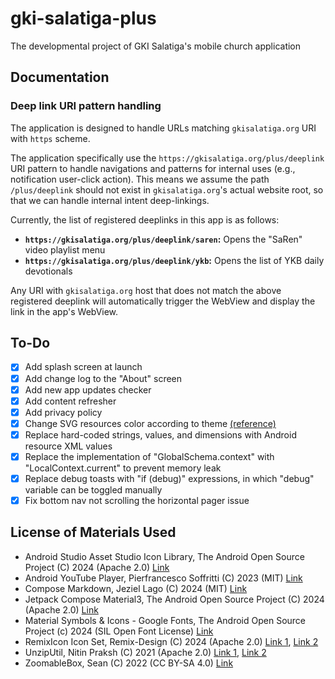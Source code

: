 # gki-salatiga-plus
The developmental project of GKI Salatiga's mobile church application

## Documentation

### Deep link URI pattern handling

The application is designed to handle URLs matching `gkisalatiga.org` URI with `https` scheme.

The application specifically use the `https://gkisalatiga.org/plus/deeplink` URI pattern to handle navigations and patterns for internal uses (e.g., notification user-click action). This means we assume the path `/plus/deeplink` should not exist in `gkisalatiga.org`'s actual website root, so that we can handle internal intent deep-linkings.

Currently, the list of registered deeplinks in this app is as follows:

- **`https://gkisalatiga.org/plus/deeplink/saren`:** Opens the "SaRen" video playlist menu
- **`https://gkisalatiga.org/plus/deeplink/ykb`:** Opens the list of YKB daily devotionals

Any URI with `gkisalatiga.org` host that does not match the above registered deeplink will automatically trigger the WebView and display the link in the app's WebView.

## To-Do

- [X] Add splash screen at launch
- [X] Add change log to the "About" screen
- [X] Add new app updates checker
- [X] Add content refresher
- [X] Add privacy policy
- [X] Change SVG resources color according to theme [(reference)](https://stackoverflow.com/questions/33126904/change-fillcolor-of-a-vector-in-android-programmatically)
- [X] Replace hard-coded strings, values, and dimensions with Android resource XML values
- [X] Replace the implementation of "GlobalSchema.context" with "LocalContext.current" to prevent memory leak
- [X] Replace debug toasts with "if (debug)" expressions, in which "debug" variable can be toggled manually
- [X] Fix bottom nav not scrolling the horizontal pager issue

## License of Materials Used

- Android Studio Asset Studio Icon Library, The Android Open Source Project (C) 2024 (Apache 2.0) [Link](https://developer.android.com/studio/write/create-app-icons)
- Android YouTube Player, Pierfrancesco Soffritti (C) 2023 (MIT) [Link](https://github.com/PierfrancescoSoffritti/android-youtube-player)
- Compose Markdown, Jeziel Lago (C) 2024 (MIT) [Link](https://github.com/jeziellago/compose-markdown)
- Jetpack Compose Material3, The Android Open Source Project (C) 2024 (Apache 2.0) [Link](https://developer.android.com/jetpack/androidx/releases/compose-material3#1.3.0-beta04)
- Material Symbols & Icons - Google Fonts, The Android Open Source Project (c) 2024 (SIL Open Font License) [Link](https://fonts.google.com/icons)
- RemixIcon Icon Set, Remix-Design (C) 2024 (Apache 2.0) [Link 1](https://icon-sets.iconify.design/ri), [Link 2](https://github.com/Remix-Design/RemixIcon)
- UnzipUtil, Nitin Praksh (C) 2021 (Apache 2.0) [Link 1](https://prakashnitin.medium.com/unzipping-files-in-android-kotlin-2a2a2d5eb7ae), [Link 2](https://gist.github.com/NitinPraksash9911/dea21ec4b8ae7df068f8f891187b6d1e)
- ZoomableBox, Sean (C) 2022 (CC BY-SA 4.0) [Link](https://stackoverflow.com/a/72528056)
